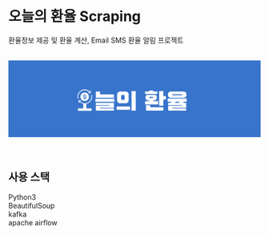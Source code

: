 # 오늘의 환율 Scraping                            
             
환율정보 제공 및 환율 계산, Email SMS 환율 알림 프로젝트 
<br/>
<br/>
<p align="center">
<img width="1000" alt="image" src="https://github.com/ShinSeoY/myBatch/blob/main/img/banner.png" />
</p>
<br/>

## 사용 스택
Python3 <br/>
BeautifulSoup <br/>
kafka <br/>
apache airflow <br/>
